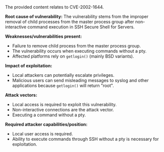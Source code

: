 The provided content relates to CVE-2002-1644.

**Root cause of vulnerability:**
The vulnerability stems from the improper removal of child processes from the master process group after non-interactive command execution in SSH Secure Shell for Servers.

**Weaknesses/vulnerabilities present:**
- Failure to remove child process from the master process group.
- The vulnerability occurs when executing commands without a pty.
- Affected platforms rely on `getlogin()` (mainly BSD variants).

**Impact of exploitation:**
- Local attackers can potentially escalate privileges.
- Malicious users can send misleading messages to syslog and other applications because `getlogin()` will return "root".

**Attack vectors:**
- Local access is required to exploit this vulnerability.
- Non-interactive connections are the attack vector.
- Executing a command without a pty.

**Required attacker capabilities/position:**
- Local user access is required.
- Ability to execute commands through SSH without a pty is necessary for exploitation.